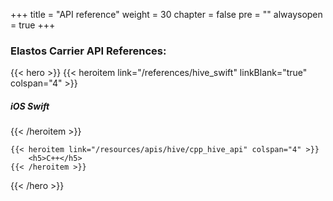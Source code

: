 

+++
title = "API reference"
weight = 30
chapter = false
pre = ""
alwaysopen = true
+++

### Elastos Carrier API References:


{{< hero >}}
    {{< heroitem link="/references/hive_swift" linkBlank="true" colspan="4" >}}
        <h5>iOS Swift</h5>
    {{< /heroitem >}}

    {{< heroitem link="/resources/apis/hive/cpp_hive_api" colspan="4" >}}
        <h5>C++</h5>
    {{< /heroitem >}}
{{< /hero >}}
